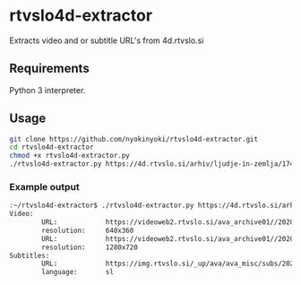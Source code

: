 # rtvslo4d-extractor
Extracts video and or subtitle URL's from 4d.rtvslo.si

## Requirements
Python 3 interpreter.

## Usage
```bash
git clone https://github.com/nyokinyoki/rtvslo4d-extractor.git
cd rtvslo4d-extractor
chmod +x rtvslo4d-extractor.py
./rtvslo4d-extractor.py https://4d.rtvslo.si/arhiv/ljudje-in-zemlja/174673802
```

### Example output
```bash
:~/rtvslo4d-extractor$ ./rtvslo4d-extractor.py https://4d.rtvslo.si/arhiv/ljudje-in-zemlja/174673802
Video:
        URL:            https://videoweb2.rtvslo.si/ava_archive01//2020/02/23/Ljudje_in_zemlja2020-02-23-010210-SLO1.mp4
        resolution:     640x360
        URL:            https://videoweb2.rtvslo.si/ava_archive01//2020/02/23/Ljudje_in_zemlja2020-02-23-010210-SLO1_1.mp4
        resolution:     1280x720
Subtitles:
        URL:            https://img.rtvslo.si/_up/ava/ava_misc/subs/2020/02/23/02-23-2020-liz.vtt
        language:       sl
```